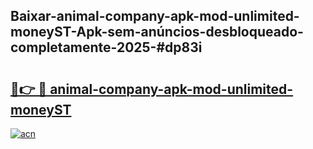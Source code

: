 ## Baixar-animal-company-apk-mod-unlimited-moneyST-Apk-sem-anúncios-desbloqueado-completamente-2025-#dp83i

# <h2><a href="https://ainizakaria.my?title=animal-company-apk-mod-unlimited-moneyST&ref=22M">🔗👉 🔴 animal-company-apk-mod-unlimited-moneyST</a></h2>

[![acn](https://github.com/user-attachments/assets/0f9c940e-d8b0-45ae-aac7-cd30a18b3e1c)](https://ainizakaria.my?title=animal-company-apk-mod-unlimited-moneyST&ref=22M)

